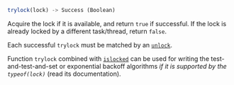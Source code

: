 ```julia
trylock(lock) -> Success (Boolean)
```

Acquire the lock if it is available, and return `true` if successful. If the lock is already locked by a different task/thread, return `false`.

Each successful `trylock` must be matched by an [`unlock`](@ref).

Function `trylock` combined with [`islocked`](@ref) can be used for writing the test-and-test-and-set or exponential backoff algorithms *if it is supported by the `typeof(lock)`* (read its documentation).
